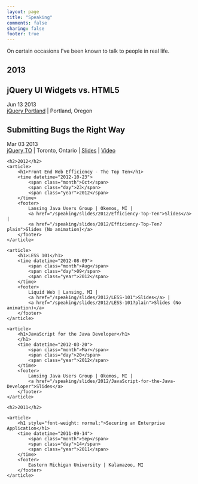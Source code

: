 ```yaml
---
layout: page
title: "Speaking"
comments: false
sharing: false
footer: true
---
```


On certain occasions I've been known to talk to people in real life.

<div id="speaking-archives">
	<h2>2013</h2>
	<article>
		<h1> jQuery UI Widgets vs. HTML5</h1>
		<time datetime="2013-06-13">
			<span class="month">Jun</span>
			<span class="day">13</span>
			<span class="year">2013</span>
		</time>
		<footer>
			<a href="http://events.jquery.org/2013/portland/">jQuery Portland</a> | Portland, Oregon
		</footer>
	</article>
	<article>
		<h1>Submitting Bugs the Right Way</h1>
		<time datetime="2013-03-02">
			<span class="month">Mar</span>
			<span class="day">03</span>
			<span class="year">2013</span>
		</time>
		<footer>
			<a href="http://jqueryto.com">jQuery TO</a> | Toronto, Ontario | 
			<a href="/speaking/slides/2013/Submitting-Bugs-the-Right-Way">Slides</a> |
			<a href="http://www.youtube.com/watch?v=yZkTGMsgLR4&feature=youtu.be">Video</a>
		</footer>
	</article>

	<h2>2012</h2>
	<article>
		<h1>Front End Web Efficiency - The Top Ten</h1>
		<time datetime="2012-10-23">
			<span class="month">Oct</span>
			<span class="day">23</span>
			<span class="year">2012</span>
		</time>
		<footer>
			Lansing Java Users Group | Okemos, MI | 
			<a href="/speaking/slides/2012/Efficiency-Top-Ten">Slides</a> | 
			<a href="/speaking/slides/2012/Efficiency-Top-Ten?plain">Slides (No animation)</a>
		</footer>
	</article>

	<article>
		<h1>LESS 101</h1>
		<time datetime="2012-08-09">
			<span class="month">Aug</span>
			<span class="day">09</span>
			<span class="year">2012</span>
		</time>
		<footer>
			Liquid Web | Lansing, MI | 
			<a href="/speaking/slides/2012/LESS-101">Slides</a> | 
			<a href="/speaking/slides/2012/LESS-101?plain">Slides (No animation)</a>
		</footer>
	</article>

	<article>
		<h1>JavaScript for the Java Developer</h1>
		</h1>
		<time datetime="2012-03-20">
			<span class="month">Mar</span>
			<span class="day">20</span>
			<span class="year">2012</span>
		</time>
		<footer>
			Lansing Java Users Group | Okemos, MI | 
			<a href="/speaking/slides/2012/JavaScript-for-the-Java-Developer">Slides</a>
		</footer>
	</article>

	<h2>2011</h2>

	<article>
		<h1 style="font-weight: normal;">Securing an Enterprise Application</h1>
		<time datetime="2011-09-14">
			<span class="month">Sep</span>
			<span class="day">14</span>
			<span class="year">2011</span>
		</time>
		<footer>
			Eastern Michigan University | Kalamazoo, MI 
		</footer>
	</article>
</div>